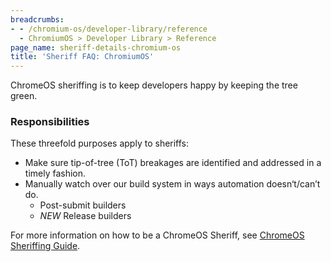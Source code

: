 ```yaml
---
breadcrumbs:
- - /chromium-os/developer-library/reference
  - ChromiumOS > Developer Library > Reference
page_name: sheriff-details-chromium-os
title: 'Sheriff FAQ: ChromiumOS'
---
```


ChromeOS sheriffing is to keep developers happy by keeping the tree green.

### Responsibilities

These threefold purposes apply to sheriffs:

*   Make sure tip-of-tree (ToT) breakages are identified and addressed
            in a timely fashion.
*   Manually watch over our build system in ways automation
            doesn‘t/can’t do.
    *   Post-submit builders
    *   *NEW* Release builders

For more information on how to be a ChromeOS Sheriff, see [ChromeOS Sheriffing
Guide](https://goto.google.com/cros-sheriff-ref).
